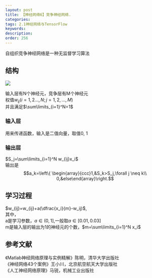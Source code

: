 ```yaml
---
layout: post
title: 【神经网络6】竞争神经网络.
categories:
tags: 2.1神经网络与TensorFlow
keywords:
description:
order: 256
---
```


自组织竞争神经网络是一种无监督学习算法

## 结构
<img src='http://www.guofei.site/public/postimg/ann_competitive.png'>

输入层有N个神经元，竞争层有M个神经元  
权值$w_{ij}(i=1,2...,N;j=1,2,...,M)$  
并且满足$\sum\limits_{i=1}^N=1$
### 输入层
用来传递函数，输入是二值向量，取值0, 1
### 输出层
$S_j=\sum\limits_{i=1}^N w_{ij}x_i$  
输出是$$a_k=\left\{ \begin{array}{ccc}1,&S_k>S_j,\forall j \neq k\\
0,&else\end{array}\right.$$

## 学习过程
$w_{ij}=w_{ij}+a(\dfrac{x_i}{m}-w_ij)$,  
其中，  
a是学习参数，$a\in (0,1]$,一般取$a\in [0.01,0.03]$  
m是输入层的输出为1的神经元的个数，$m=\sum\limits_{i=1}^N x_i$  






## 参考文献
《Matlab神经网络原理与实例精解》陈明，清华大学出版社   
《神经网络43个案例》王小川，北京航空航天大学出版社  
《人工神经网络原理》马锐，机械工业出版社  
